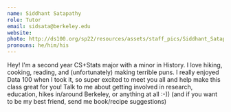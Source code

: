 ```yaml
---
name: Siddhant Satapathy
role: Tutor
email: sidsata@berkeley.edu
website: 
photo: http://ds100.org/sp22/resources/assets/staff_pics/Siddhant_Satapathy.jpg
pronouns: he/him/his
---
```

Hey! I'm a second year CS+Stats major with a minor in History. I love hiking, cooking, reading, and (unfortunately) making terrible puns. I really enjoyed Data 100 when I took it, so super excited to meet you all and help make this class great for you! Talk to me about getting involved in research, education, hikes in/around Berkeley, or anything at all :-))  (and if you want to be my best friend, send me book/recipe suggestions)
